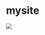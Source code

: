 # mysite
<img referrerpolicy="no-referrer-when-downgrade" src="https://static.scarf.sh/a.png?x-pxid=b1b4f636-6ab8-4fbd-9745-6de6aaa61c59" />
